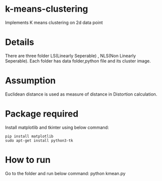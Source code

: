 # k-means-clustering
Implements K means clustering on 2d data point

# Details
There are three folder LS(Linearly Seperable) , NLS(Non Linearly Seperable). Each folder has data folder,python file and its cluster image.

# Assumption 
Euclidean distance is used as measure of distance in Distortion calculation.

# Package required
Install matplotlib and tkinter using below command:  

	pip install matplotlib
	sudo apt-get install python3-tk

# How to run
Go to the folder and run below command:
  python kmean.py
